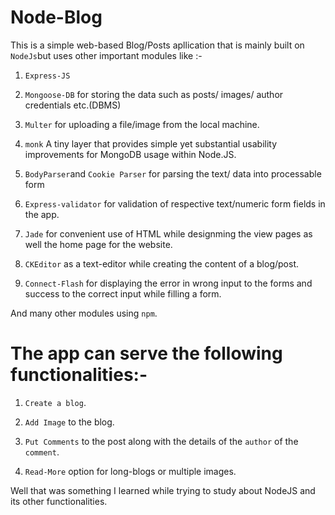 # Node-Blog

This is a simple web-based Blog/Posts apllication that is mainly built on `NodeJs`but uses other important modules like :-

1. `Express-JS`

2. `Mongoose-DB` for storing the data such as posts/ images/ author credentials etc.(DBMS)

3. `Multer` for uploading a file/image from the local machine.

4. `monk` A tiny layer that provides simple yet substantial usability improvements for MongoDB usage within Node.JS.

5. `BodyParser`and `Cookie Parser` for parsing the text/ data into processable form

6. `Express-validator` for validation of respective text/numeric form fields in the app.

7. `Jade` for convenient use of HTML while designming the view pages as well the home page for the website.

8. `CKEditor` as a text-editor while creating the content of a blog/post.

9. `Connect-Flash` for displaying the error in wrong input to the forms and success to the correct input while filling a form.

And many other modules using `npm`.

# The app can serve the following functionalities:-

1. `Create a blog`.

2. `Add Image` to the blog.

3. `Put Comments` to the post along with the details of the `author` of the `comment`.

4. `Read-More` option for long-blogs or multiple images.

Well that was something I learned while trying to study about NodeJS and its other functionalities.